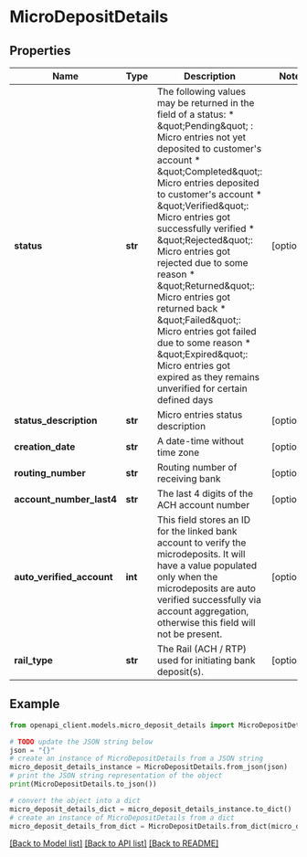 # MicroDepositDetails


## Properties

Name | Type | Description | Notes
------------ | ------------- | ------------- | -------------
**status** | **str** | The following values may be returned in the field of a status:  * \&quot;Pending\&quot; : Micro entries not yet deposited to customer&#39;s account * \&quot;Completed\&quot;: Micro entries deposited to customer&#39;s account * \&quot;Verified\&quot;: Micro entries got successfully verified * \&quot;Rejected\&quot;: Micro entries got rejected due to some reason * \&quot;Returned\&quot;: Micro entries got returned back * \&quot;Failed\&quot;: Micro entries got failed due to some reason * \&quot;Expired\&quot;: Micro entries got expired as they remains unverified for certain defined days | [optional] 
**status_description** | **str** | Micro entries status description | [optional] 
**creation_date** | **str** | A date-time without time zone | [optional] 
**routing_number** | **str** | Routing number of receiving bank | [optional] 
**account_number_last4** | **str** | The last 4 digits of the ACH account number | [optional] 
**auto_verified_account** | **int** | This field stores an ID for the linked bank account to verify the microdeposits. It will have a value populated only when the microdeposits are auto verified successfully via account aggregation, otherwise this field will not be present. | [optional] 
**rail_type** | **str** | The Rail (ACH / RTP) used for initiating bank deposit(s). | [optional] 

## Example

```python
from openapi_client.models.micro_deposit_details import MicroDepositDetails

# TODO update the JSON string below
json = "{}"
# create an instance of MicroDepositDetails from a JSON string
micro_deposit_details_instance = MicroDepositDetails.from_json(json)
# print the JSON string representation of the object
print(MicroDepositDetails.to_json())

# convert the object into a dict
micro_deposit_details_dict = micro_deposit_details_instance.to_dict()
# create an instance of MicroDepositDetails from a dict
micro_deposit_details_from_dict = MicroDepositDetails.from_dict(micro_deposit_details_dict)
```
[[Back to Model list]](../README.md#documentation-for-models) [[Back to API list]](../README.md#documentation-for-api-endpoints) [[Back to README]](../README.md)


